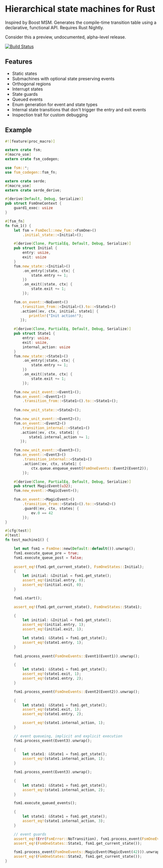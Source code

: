 # Hierarchical state machines for Rust

Inspired by Boost MSM. Generates the compile-time transition table using a declarative, functional API. Requires Rust Nightly.

Consider this a preview, undocumented, alpha-level release.

[![Build Status](https://travis-ci.org/hashmismatch/fsm.rs.svg?branch=master)](https://travis-ci.org/hashmismatch/fsm.rs)

## Features

- Static states
- Submachines with optional state preserving events
- Orthogonal regions
- Interrupt states
- State guards
- Queued events
- Enum generation for event and state types
- Internal state transitions that don't trigger the entry and exit events
- Inspection trait for custom debugging	

## Example

```rust
#![feature(proc_macro)]

extern crate fsm;
#[macro_use]
extern crate fsm_codegen;

use fsm::*;
use fsm_codegen::fsm_fn;

extern crate serde;
#[macro_use]
extern crate serde_derive;

#[derive(Default, Debug, Serialize)]
pub struct FsmOneContext {
	guard1_exec: usize	
}

#[fsm_fn]
fn fsm_1() {
    let fsm = FsmDecl::new_fsm::<FsmOne>()
        .initial_state::<Initial>();

	#[derive(Clone, PartialEq, Default, Debug, Serialize)]
	pub struct Initial {
		entry: usize,
		exit: usize
	}
	fsm.new_state::<Initial>()
		.on_entry(|state, ctx| {
			state.entry += 1;
		})
		.on_exit(|state, ctx| {
			state.exit += 1;
		});

	fsm.on_event::<NoEvent>()
	   .transition_from::<Initial>().to::<State1>()
	   .action(|ev, ctx, initial, state1| {
		   println!("Init action!");
	   });

	#[derive(Clone, PartialEq, Default, Debug, Serialize)]
	pub struct State1 {
		entry: usize,
		exit: usize,
		internal_action: usize
	}
	fsm.new_state::<State1>()
		.on_entry(|state, ctx| {
			state.entry += 1;
		})
		.on_exit(|state, ctx| {
			state.exit += 1;
		});

	fsm.new_unit_event::<Event1>();
	fsm.on_event::<Event1>()
		.transition_from::<State1>().to::<State1>();
	
	fsm.new_unit_state::<State2>();

	fsm.new_unit_event::<Event2>();
	fsm.on_event::<Event2>()
	   .transition_internal::<State1>()
	   .action(|ev, ctx, state1| {
		   state1.internal_action += 1;
	   });

	fsm.new_unit_event::<Event3>();
	fsm.on_event::<Event3>()
		.transition_internal::<State1>()
		.action(|ev, ctx, state1| {
			ctx.queue.enqueue_event(FsmOneEvents::Event2(Event2));
		});		

	#[derive(Clone, PartialEq, Default, Debug, Serialize)]
	pub struct MagicEvent(u32);
	fsm.new_event::<MagicEvent>();

	fsm.on_event::<MagicEvent>()
		.transition_from::<State1>().to::<State2>()
		.guard(|ev, ctx, states| {
			ev.0 == 42
		});
}

#[cfg(test)]
#[test]
fn test_machine1() {

	let mut fsm1 = FsmOne::new(Default::default()).unwrap();
	fsm1.execute_queue_pre = true;
	fsm1.execute_queue_post = false;
	
	assert_eq!(fsm1.get_current_state(), FsmOneStates::Initial);
	{
		let initial: &Initial = fsm1.get_state();
		assert_eq!(initial.entry, 0);
		assert_eq!(initial.exit, 0);
	}

	fsm1.start();

	assert_eq!(fsm1.get_current_state(), FsmOneStates::State1);

	{
		let initial: &Initial = fsm1.get_state();
		assert_eq!(initial.entry, 1);
		assert_eq!(initial.exit, 1);

		let state1: &State1 = fsm1.get_state();
		assert_eq!(state1.entry, 1);
	}	
	
	fsm1.process_event(FsmOneEvents::Event1(Event1)).unwrap();

	{
		let state1: &State1 = fsm1.get_state();
		assert_eq!(state1.exit, 1);
		assert_eq!(state1.entry, 2);
	}

	fsm1.process_event(FsmOneEvents::Event2(Event2)).unwrap();

	{
		let state1: &State1 = fsm1.get_state();
		assert_eq!(state1.exit, 1);
		assert_eq!(state1.entry, 2);

		assert_eq!(state1.internal_action, 1);
	}

	// event queueing, implicit and explicit execution
	fsm1.process_event(Event3).unwrap();
	
	{
		let state1: &State1 = fsm1.get_state();
		assert_eq!(state1.internal_action, 1);
	}	

	fsm1.process_event(Event3).unwrap();

	{
		let state1: &State1 = fsm1.get_state();
		assert_eq!(state1.internal_action, 2);
	}

	fsm1.execute_queued_events();

	{
		let state1: &State1 = fsm1.get_state();
		assert_eq!(state1.internal_action, 3);
	}

	// event guards
	assert_eq!(Err(FsmError::NoTransition), fsm1.process_event(FsmOneEvents::MagicEvent(MagicEvent(1))));
	assert_eq!(FsmOneStates::State1, fsm1.get_current_state());

	fsm1.process_event(FsmOneEvents::MagicEvent(MagicEvent(42))).unwrap();
	assert_eq!(FsmOneStates::State2, fsm1.get_current_state());
}
```
